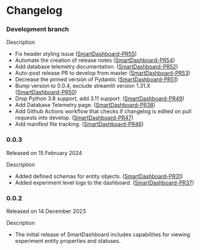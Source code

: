# Changelog

### Development branch

Description

-   Fix header styling issue
    ([SmartDashboard-PR55](https://github.com/CrayLabs/SmartDashboard/pull/55))
-   Automate the creation of release notes
    ([SmartDashboard-PR54](https://github.com/CrayLabs/SmartDashboard/pull/54))
-   Add database telemetry documentation.
    ([SmartDashboard-PR52](https://github.com/CrayLabs/SmartDashboard/pull/52))
-   Auto-post release PR to develop from master
    ([SmartDashboard-PR53](https://github.com/CrayLabs/SmartDashboard/pull/53))
-   Decrease the pinned version of Pydantic
    ([SmartDashboard-PR51](https://github.com/CrayLabs/SmartDashboard/pull/51))
-   Bump version to 0.0.4, exclude streamlit version 1.31.X
    ([SmartDashboard-PR50](https://github.com/CrayLabs/SmartDashboard/pull/50))
-   Drop Python 3.8 support, add 3.11 support.
    ([SmartDashboard-PR49](https://github.com/CrayLabs/SmartDashboard/pull/49))
-   Add Database Telemetry page.
    ([SmartDashboard-PR38](https://github.com/CrayLabs/SmartDashboard/pull/38))
-   Add Github Actions workflow that checks if changelog is edited on
    pull requests into develop.
    ([SmartDashboard-PR47](https://github.com/CrayLabs/SmartDashboard/pull/47))
-   Add manifest file tracking.
    ([SmartDashboard-PR46](https://github.com/CrayLabs/SmartDashboard/pull/46))

### 0.0.3

Released on 15 February 2024

Description

-   Added defined schemas for entity objects.
    ([SmartDashboard-PR31](https://github.com/CrayLabs/SmartDashboard/pull/31))
-   Added experiment level logs to the dashboard.
    ([SmartDashboard-PR37](https://github.com/CrayLabs/SmartDashboard/pull/37))

### 0.0.2

Released on 14 December 2023

Description

-   The initial release of SmartDashboard includes capabilities for
    viewing experiment entity properties and statuses.

